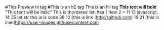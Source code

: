 #This
Preview
hi tag
#This is an h2 tag
This is an hii tag
**This text will bold**
"This tent will be italic"
This is thordered list:
Itsa 1
Item 2
<
11
13 javascript.
14
35 let str this is is code
38
10 [this is link (http://github.com)
19
21
[this in imel(https://user-images.githusercontent.com
